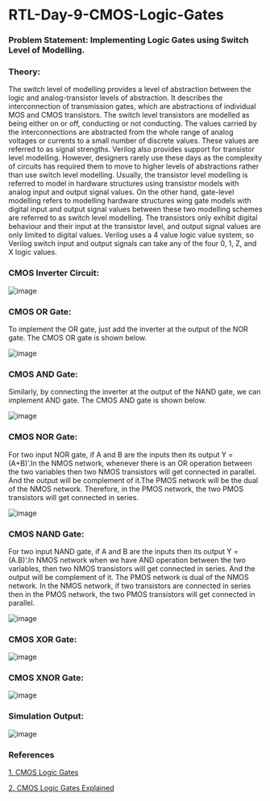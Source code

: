 # RTL-Day-9-CMOS-Logic-Gates

### Problem Statement: Implementing Logic Gates using Switch Level of Modelling.

### Theory: 
The switch level of modelling provides a level of abstraction between the logic and analog-transistor levels of abstraction. It describes the interconnection of transmission gates, which are abstractions of individual MOS and CMOS transistors.
The switch level transistors are modelled as being either on or off, conducting or not conducting. The values carried by the interconnections are abstracted from the whole range of analog voltages or currents to a small number of discrete values. These values are referred to as signal strengths.
Verilog also provides support for transistor level modelling. However, designers rarely use these days as the complexity of circuits has required them to move to higher levels of abstractions rather than use switch level modelling. Usually, the transistor level modelling is referred to model in hardware structures using transistor models with analog input and output signal values.
On the other hand, gate-level modelling refers to modelling hardware structures wing gate models with digital input and output signal values between these two modelling schemes are referred to as switch level modelling.
The transistors only exhibit digital behaviour and their input at the transistor level, and output signal values are only limited to digital values. Verilog uses a 4 value logic value system, so Verilog switch input and output signals can take any of the four 0, 1, Z, and X logic values.


### CMOS Inverter Circuit:

![image](https://github.com/tusharshenoy/RTL-Day-9-CMOS-Logic-Gates/assets/107348474/59d109af-5746-46c0-b831-40806cbe1658)

 
### CMOS OR Gate:
To implement the OR gate, just add the inverter at the output of the NOR gate. The CMOS OR gate is shown below.

![image](https://github.com/tusharshenoy/RTL-Day-9-CMOS-Logic-Gates/assets/107348474/bd0dcfc3-66d3-43b1-b4a0-5d3c4c844b29)

 
### CMOS AND Gate:
Similarly, by connecting the inverter at the output of the NAND gate, we can implement AND gate. The CMOS AND gate is shown below.

![image](https://github.com/tusharshenoy/RTL-Day-9-CMOS-Logic-Gates/assets/107348474/28af5c22-5eae-4bc7-87ba-a209826edc42)

 
### CMOS NOR Gate: 
 
For two input NOR gate, if A and B are the inputs then its output Y = (A+B)’.In the NMOS network, whenever there is an OR operation between the two variables then two NMOS transistors will get connected in parallel. And the output will be complement of it.The PMOS network will be the dual of the NMOS network. Therefore, in the PMOS network, the two PMOS transistors will get connected in series.

![image](https://github.com/tusharshenoy/RTL-Day-9-CMOS-Logic-Gates/assets/107348474/cd3667f1-c8b5-4ef9-822f-507adf1f7341)


### CMOS NAND Gate: 
For two input NAND gate, if A and B are the inputs then its output Y = (A.B)’.In NMOS network when we have AND operation between the two variables, then two NMOS transistors will get connected in series. And the output will be complement of it. The PMOS network is dual of the NMOS network. In the NMOS network, if two transistors are connected in series then in the PMOS network, the two PMOS transistors will get connected in parallel.

 ![image](https://github.com/tusharshenoy/RTL-Day-9-CMOS-Logic-Gates/assets/107348474/3a5c26c8-9dfd-4cb7-a806-5114893e78e1)


### CMOS XOR Gate: 

![image](https://github.com/tusharshenoy/RTL-Day-9-CMOS-Logic-Gates/assets/107348474/b81b1aab-c149-45db-adfd-5fbcf03ccd04)

 
### CMOS XNOR Gate: 
 
![image](https://github.com/tusharshenoy/RTL-Day-9-CMOS-Logic-Gates/assets/107348474/254d5c47-05fe-40b5-a6cd-6a5367ee4057)



### Simulation Output: 

![image](https://github.com/tusharshenoy/RTL-Day-9-CMOS-Logic-Gates/assets/107348474/2125658e-2a19-48b1-9a2e-13cf71044615)

### References
[1. CMOS Logic Gates](https://www.geeksforgeeks.org/cmos-logic-gate/)

[2. CMOS Logic Gates Explained](https://www.allaboutelectronics.org/cmos-logic-gates-explained/)
